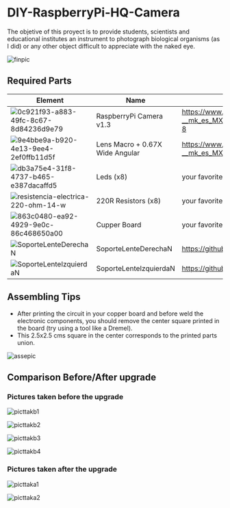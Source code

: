 # **DIY-RaspberryPi-HQ-Camera**

The objetive of this proyect is to provide students, scientists and educational institutes an instrument to photograph biological organisms (as I did) or any other object difficult to appreciate with the naked eye.

![finpic](https://user-images.githubusercontent.com/37748958/84614286-3fa9c800-ae8b-11ea-95bc-6e13d1f164ca.jpeg)

## **Required Parts**

| Element  | Name | Where to find it  |
| ------------ | ------------ | ------------ |
| ![0c921f93-a883-49fc-8c67-8d84236d9e79](https://user-images.githubusercontent.com/37748958/84613440-cc9f5200-ae88-11ea-8484-8c851eb2d268.jpeg) | RaspberryPi Camera v1.3  | https://www.amazon.com.mx/Raspberry-Camera-Adjustable-focus-Vision-Shipping/dp/B07TMXWBQD/ref=sr_1_8?__mk_es_MX=%C3%85M%C3%85%C5%BD%C3%95%C3%91&crid=39GEITXYVGQVK&dchild=1&keywords=raspberry+pi+camara&qid=1592110325&sprefix=rasp%2Caps%2C266&sr=8-8  |
| ![9e4bbe9a-b920-4e13-9ee4-2ef0ffb11d5f](https://user-images.githubusercontent.com/37748958/84613477-dd4fc800-ae88-11ea-9230-ee59f5e6dceb.jpeg)| Lens Macro + 0.67X Wide Angular |https://www.amazon.com.mx/PUBAMALL-universal-tel%C3%A9fono-tel%C3%A9fonos-tabletas/dp/B077Y8QLWL/ref=sr_1_16?__mk_es_MX=%C3%85M%C3%85%C5%BD%C3%95%C3%91&dchild=1&keywords=lentes+celular&qid=1592110828&sr=8-16  |
| ![db3a75e4-31f8-4737-b465-e387dacaffd5](https://user-images.githubusercontent.com/37748958/84613504-f3f61f00-ae88-11ea-9811-2b59193ce0c3.jpeg)| Leds (x8)  | your favorite electronic store  |
| ![resistencia-electrica-220-ohm-14-w](https://user-images.githubusercontent.com/37748958/84613550-0b350c80-ae89-11ea-8642-8f68f795401f.jpg) | 220R Resistors (x8)  | your favorite electronic store  |
| ![863c0480-ea92-4929-9e0c-86c468650a00](https://user-images.githubusercontent.com/37748958/84613568-2011a000-ae89-11ea-969b-0a3e9f21c47c.jpeg) | Cupper Board   | your favorite electronic store  |
| ![SoporteLenteDerechaN](https://user-images.githubusercontent.com/37748958/84613593-33247000-ae89-11ea-9ed8-5c1ebe741762.jpeg) | SoporteLenteDerechaN  | https://github.com/edmundotome/DIY-RaspberryPi-HQ-Camera/blob/master/STL%20files/SoporteLenteDerechaN.stl  |
| ![SoporteLenteIzquierdaN](https://user-images.githubusercontent.com/37748958/84613619-42a3b900-ae89-11ea-93c9-8458a4c80669.png)| SoporteLenteIzquierdaN  | https://github.com/edmundotome/DIY-RaspberryPi-HQ-Camera/blob/master/STL%20files/SoporteLenteIzquierdaN.stl  |  

## **Assembling Tips**

- After printing the circuit in your copper board and before weld the electronic components, you should remove the center square printed in the board (try using a tool like a Dremel).
- This 2.5x2.5 cms square in the center corresponds to the printed parts union.

![assepic](https://user-images.githubusercontent.com/37748958/84614016-729f8c00-ae8a-11ea-993e-2a4f3b5b0297.jpeg)



## **Comparison Before/After upgrade**

### **Pictures taken before the upgrade**

![picttakb1](https://user-images.githubusercontent.com/37748958/84611100-6d3e4380-ae82-11ea-913a-96c822487b8e.jpeg)

![picttakb2](https://user-images.githubusercontent.com/37748958/84611134-8c3cd580-ae82-11ea-93a4-104938b58831.jpeg)

![picttakb3](https://user-images.githubusercontent.com/37748958/84611164-a37bc300-ae82-11ea-9817-9135ba0695c9.jpeg)

![picttakb4](https://user-images.githubusercontent.com/37748958/84611205-be4e3780-ae82-11ea-8d82-56aa24a10313.jpeg)

### **Pictures taken after the upgrade**

![picttaka1](https://user-images.githubusercontent.com/37748958/84613848-f5741700-ae89-11ea-97cd-0e4004bbd6c1.jpeg)

![picttaka2](https://user-images.githubusercontent.com/37748958/84613888-189ec680-ae8a-11ea-8815-cd9b23fbfc88.jpeg)
